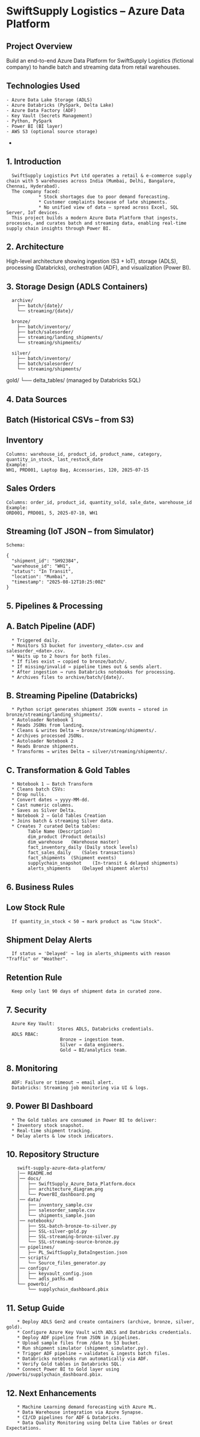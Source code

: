 # SwiftSupply Logistics – Azure Data Platform

## Project Overview
Build an end-to-end Azure Data Platform for SwiftSupply Logistics (fictional company) to handle batch and streaming data from retail warehouses.

## Technologies Used
    - Azure Data Lake Storage (ADLS)
    - Azure Databricks (PySpark, Delta Lake)
    - Azure Data Factory (ADF)
    - Key Vault (Secrets Management)
    - Python, PySpark
    - Power BI (BI layer)
    - AWS S3 (optional source storage)
- 
## 1. Introduction
      SwiftSupply Logistics Pvt Ltd operates a retail & e-commerce supply chain with 5 warehouses across India (Mumbai, Delhi, Bangalore, Chennai, Hyderabad).
      The company faced:
                * Stock shortages due to poor demand forecasting.
                * Customer complaints because of late shipments.
                * No unified view of data — spread across Excel, SQL Server, IoT devices.
      This project builds a modern Azure Data Platform that ingests, processes, and curates batch and streaming data, enabling real-time supply chain insights through Power BI.

## 2. Architecture
   High-level architecture showing ingestion (S3 + IoT), storage (ADLS), processing (Databricks), orchestration (ADF), and visualization (Power BI).

## 3. Storage Design (ADLS Containers)
      archive/
        ├── batch/{date}/
        └── streaming/{date}/
      
      bronze/
        ├── batch/inventory/
        ├── batch/salesorder/
        ├── streaming/landing_shipments/
        └── streaming/shipments/
      
      silver/
        ├── batch/inventory/
        ├── batch/salesorder/
        └── streaming/shipments/

gold/
  └── delta_tables/ (managed by Databricks SQL)

## 4. Data Sources
## Batch (Historical CSVs – from S3)
## Inventory
    Columns: warehouse_id, product_id, product_name, category, quantity_in_stock, last_restock_date
    Example:
    WH1, PRD001, Laptop Bag, Accessories, 120, 2025-07-15

## Sales Orders
    Columns: order_id, product_id, quantity_sold, sale_date, warehouse_id
    Example:
    ORD001, PRD001, 5, 2025-07-10, WH1

## Streaming (IoT JSON – from Simulator)
    Schema:
    
    {
      "shipment_id": "SH92384",
      "warehouse_id": "WH1",
      "status": "In Transit",
      "location": "Mumbai",
      "timestamp": "2025-08-12T10:25:00Z"
    }

## 5. Pipelines & Processing
   ## A. Batch Pipeline (ADF)
      * Triggered daily.
      * Monitors S3 bucket for inventory_<date>.csv and salesorder_<date>.csv.
      * Waits up to 2 hours for both files.
      * If files exist → copied to bronze/batch/.
      * If missing/invalid → pipeline times out & sends alert.
      * After ingestion → runs Databricks notebooks for processing.
      * Archives files to archive/batch/{date}/.

   ## B. Streaming Pipeline (Databricks)
      * Python script generates shipment JSON events → stored in bronze/streaming/landing_shipments/.
      * Autoloader Notebook 1
      * Reads JSONs from landing.
      * Cleans & writes Delta → bronze/streaming/shipments/.
      * Archives processed JSONs.
      * Autoloader Notebook 2
      * Reads Bronze shipments.
      * Transforms → writes Delta → silver/streaming/shipments/.

   ## C. Transformation & Gold Tables
      * Notebook 1 – Batch Transform
      * Cleans batch CSVs:
      * Drop nulls.
      * Convert dates → yyyy-MM-dd.
      * Cast numeric columns.
      * Saves as Silver Delta.
      * Notebook 2 – Gold Tables Creation
      * Joins batch & streaming Silver data.
      * Creates 7 curated Delta tables:
            Table Name (Description)
            dim_product	(Product details)
            dim_warehouse	(Warehouse master)
            fact_inventory_daily (Daily stock levels)
            fact_sales_daily	(Sales transactions)
            fact_shipments	(Shipment events)
            supplychain_snapshot	(In-transit & delayed shipments)
            alerts_shipments	(Delayed shipment alerts)

## 6. Business Rules
   ## Low Stock Rule
      If quantity_in_stock < 50 → mark product as "Low Stock".
   ## Shipment Delay Alerts
      If status = 'Delayed' → log in alerts_shipments with reason "Traffic" or "Weather".
   ## Retention Rule
      Keep only last 90 days of shipment data in curated zone.

## 7. Security
      Azure Key Vault: 
                       Stores ADLS, Databricks credentials.
      ADLS RBAC:
                        Bronze → ingestion team.
                        Silver → data engineers.
                        Gold → BI/analytics team.

## 8. Monitoring
      ADF: Failure or timeout → email alert.
      Databricks: Streaming job monitoring via UI & logs.

## 9. Power BI Dashboard
      * The Gold tables are consumed in Power BI to deliver:
      * Inventory stock snapshot.
      * Real-time shipment tracking.
      * Delay alerts & low stock indicators.

## 10. Repository Structure
        swift-supply-azure-data-platform/
        │── README.md
        │── docs/
        │   ├── SwiftSupply_Azure_Data_Platform.docx
        │   ├── architecture_diagram.png
        │   └── PowerBI_dashboard.png
        │── data/
        │   ├── inventory_sample.csv
        │   ├── salesorder_sample.csv
        │   └── shipments_sample.json
        │── notebooks/
        │   ├── SSL-batch-bronze-to-silver.py
        │   ├── SSL-silver-gold.py
        │   ├── SSL-streaming-bronze-silver.py
        │   └── SSL-streaming-source-bronze.py
        │── pipelines/
        │   ├── PL_SwiftSupply_DataIngestion.json 
        │── scripts/
        │   └── Source_files_generator.py
        │── configs/
        │   ├── keyvault_config.json
        │   └── adls_paths.md
        └── powerbi/
            └── supplychain_dashboard.pbix

##  11. Setup Guide
        * Deploy ADLS Gen2 and create containers (archive, bronze, silver, gold).
        * Configure Azure Key Vault with ADLS and Databricks credentials.
        * Deploy ADF pipeline from JSON in /pipelines.
        * Upload sample files from /data to S3 bucket.
        * Run shipment simulator (shipment_simulator.py).
        * Trigger ADF pipeline → validates & ingests batch files.
        * Databricks notebooks run automatically via ADF.
        * Verify Gold tables in Databricks SQL.
        * Connect Power BI to Gold layer using /powerbi/supplychain_dashboard.pbix.

## 12. Next Enhancements
        * Machine Learning demand forecasting with Azure ML.
        * Data Warehouse integration via Azure Synapse.
        * CI/CD pipelines for ADF & Databricks.
        * Data Quality Monitoring using Delta Live Tables or Great Expectations.
